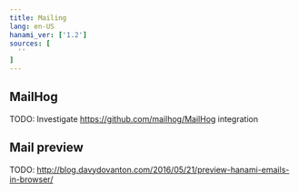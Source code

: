 ```yaml
---
title: Mailing
lang: en-US
hanami_ver: ['1.2']
sources: [
  ''
]
---
```


## MailHog

TODO: Investigate https://github.com/mailhog/MailHog integration

## Mail preview

TODO: http://blog.davydovanton.com/2016/05/21/preview-hanami-emails-in-browser/
